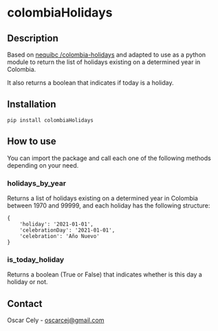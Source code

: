 # colombiaHolidays

## Description
Based on [nequibc /colombia-holidays](https://github.com/nequibc/colombia-holidays) and adapted to use as a python 
module to return the list of holidays existing on a determined year in Colombia.

It also returns a boolean that indicates if today is a holiday.

## Installation
```shell
pip install colombiaHolidays
```

## How to use

You can import the package and call each one of the following methods 
depending on your need.

### holidays_by_year
Returns a list of holidays existing on a determined year in Colombia 
between 1970 and 99999, and each holiday has the following structure:

```shell
{
    'holiday': '2021-01-01', 
    'celebrationDay': '2021-01-01', 
    'celebration': 'Año Nuevo'
}
```

### is_today_holiday
Returns a boolean (True or False) that indicates whether is this day a 
holiday or not.

## Contact
Oscar Cely - oscarcej@gmail.com
